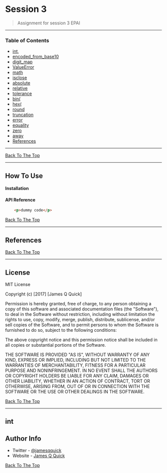 # Session 3


> Assignment for session 3 EPAI

---

### Table of Contents

- [int](#int),
- [encoded_from_base10](#encoded_from_base10)
- [digit_map](#digit_map)
- [ValueError](#ValueError)
- [math](#math)
- [isclose](#isclose)
- [absolute](#absolute)
- [relative](#relative)
- [tolerance](#tolerance)
- [bin(](#bin)
- [hex(](#hex)
- [round](#round)
- [truncation](#truncation)
- [error](#error)
- [equality](#equality)
- [zero](#zero)
- [away](#away)
- [References](#references)
---



[Back To The Top](#read-me-template)

---

## How To Use

#### Installation



#### API Reference

```html
    <p>dummy code</p>
```
[Back To The Top](#read-me-template)

---

## References
[Back To The Top](#read-me-template)

---

## License

MIT License

Copyright (c) [2017] [James Q Quick]

Permission is hereby granted, free of charge, to any person obtaining a copy
of this software and associated documentation files (the "Software"), to deal
in the Software without restriction, including without limitation the rights
to use, copy, modify, merge, publish, distribute, sublicense, and/or sell
copies of the Software, and to permit persons to whom the Software is
furnished to do so, subject to the following conditions:

The above copyright notice and this permission notice shall be included in all
copies or substantial portions of the Software.

THE SOFTWARE IS PROVIDED "AS IS", WITHOUT WARRANTY OF ANY KIND, EXPRESS OR
IMPLIED, INCLUDING BUT NOT LIMITED TO THE WARRANTIES OF MERCHANTABILITY,
FITNESS FOR A PARTICULAR PURPOSE AND NONINFRINGEMENT. IN NO EVENT SHALL THE
AUTHORS OR COPYRIGHT HOLDERS BE LIABLE FOR ANY CLAIM, DAMAGES OR OTHER
LIABILITY, WHETHER IN AN ACTION OF CONTRACT, TORT OR OTHERWISE, ARISING FROM,
OUT OF OR IN CONNECTION WITH THE SOFTWARE OR THE USE OR OTHER DEALINGS IN THE
SOFTWARE.

[Back To The Top](#read-me-template)

---
## int
## Author Info

- Twitter - [@jamesqquick](https://twitter.com/jamesqquick)
- Website - [James Q Quick](https://jamesqquick.com)

[Back To The Top](#read-me-template)
